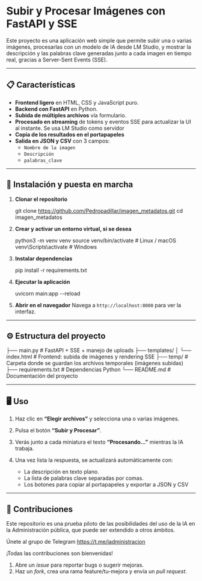 # Subir y Procesar Imágenes con FastAPI y SSE

Este proyecto es una aplicación web simple que permite subir una o varias imágenes, procesarlas con un modelo de IA desde LM Studio, y mostrar la descripción y las palabras clave generadas junto a cada imagen en tiempo real, gracias a Server-Sent Events (SSE).

---

## 📋 Características

- **Frontend ligero** en HTML, CSS y JavaScript puro.
- **Backend con FastAPI** en Python.
- **Subida de múltiples archivos** vía formulario.
- **Procesado en streaming** de tokens y eventos SSE para actualizar la UI al instante. Se usa LM Studio como servidor
- **Copia de los resultados en el portapapeles**
- **Salida en JSON y CSV** con 3 campos:
  - `Nombre de la imagen`
  - `Descripción`
  - `palabras_clave`

---

## 🚀 Instalación y puesta en marcha

1. **Clonar el repositorio**  

   git clone https://github.com/Pedropadillar/imagen_metadatos.git
   cd imagen_metadatos

2. **Crear y activar un entorno virtual, si se desea**

   python3 -m venv venv
   source venv/bin/activate     # Linux / macOS
   venv\Scripts\activate        # Windows

3. **Instalar dependencias**

   pip install -r requirements.txt

4. **Ejecutar la aplicación**

   uvicorn main:app --reload


5. **Abrir en el navegador**
   Navega a `http://localhost:8000` para ver la interfaz.

---

## ⚙️ Estructura del proyecto

├── main.py           # FastAPI + SSE + manejo de uploads
├── templates/
│   └── index.html    # Frontend: subida de imágenes y rendering SSE
├── temp/             # Carpeta donde se guardan los archivos temporales (imágenes subidas)
├── requirements.txt  # Dependencias Python
└── README.md         # Documentación del proyecto

---

## 🖥️ Uso

1. Haz clic en **“Elegir archivos”** y selecciona una o varias imágenes.
2. Pulsa el botón **“Subir y Procesar”**.
3. Verás junto a cada miniatura el texto **“Procesando…”** mientras la IA trabaja.
4. Una vez lista la respuesta, se actualizará automáticamente con:

   * La descripción en texto plano.
   * La lista de palabras clave separadas por comas.
   * Los botones para copiar al portapapeles y exportar a JSON y CSV

---

## 🤝 Contribuciones

Este repositorio es una prueba piloto de las posibilidades del uso de la IA en la Administración pública, que puede ser extendido a otros ámbitos.

Únete al grupo de Telegram https://t.me/iadministracion

¡Todas las contribuciones son bienvenidas!

1. Abre un *issue* para reportar bugs o sugerir mejoras.
2. Haz un *fork*, crea una rama feature/tu-mejora y envía un *pull request*.



